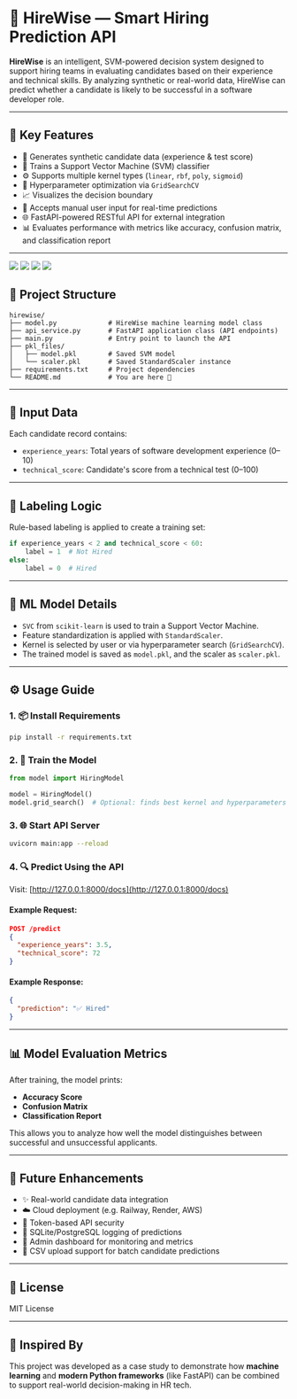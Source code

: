 # 🤖 HireWise — Smart Hiring Prediction API

**HireWise** is an intelligent, SVM-powered decision system designed to support hiring teams in evaluating candidates based on their experience and technical skills. By analyzing synthetic or real-world data, HireWise can predict whether a candidate is likely to be successful in a software developer role.

---

## 🚀 Key Features

- 🧪 Generates synthetic candidate data (experience & test score)
- 🧠 Trains a Support Vector Machine (SVM) classifier
- ⚙️ Supports multiple kernel types (`linear`, `rbf`, `poly`, `sigmoid`)
- 💠 Hyperparameter optimization via `GridSearchCV`
- 📈 Visualizes the decision boundary
- 👤 Accepts manual user input for real-time predictions
- 🌐 FastAPI-powered RESTful API for external integration
- 📊 Evaluates performance with metrics like accuracy, confusion matrix, and classification report

---

![](images/linear.png) ![](images/poly.png) ![](images/rbf.png) ![](images/sigmoid.png)

## 🧹 Project Structure

```
hirewise/
├── model.py             # HireWise machine learning model class
├── api_service.py       # FastAPI application class (API endpoints)
├── main.py              # Entry point to launch the API
├── pkl_files/
│   ├── model.pkl        # Saved SVM model
│   └── scaler.pkl       # Saved StandardScaler instance
├── requirements.txt     # Project dependencies
└── README.md            # You are here 🌟
```

---

## 📅 Input Data

Each candidate record contains:
- `experience_years`: Total years of software development experience (0–10)
- `technical_score`: Candidate's score from a technical test (0–100)

---

## 🧠 Labeling Logic

Rule-based labeling is applied to create a training set:

```python
if experience_years < 2 and technical_score < 60:
    label = 1  # Not Hired
else:
    label = 0  # Hired
```

---

## 🧠 ML Model Details

- `SVC` from `scikit-learn` is used to train a Support Vector Machine.
- Feature standardization is applied with `StandardScaler`.
- Kernel is selected by user or via hyperparameter search (`GridSearchCV`).
- The trained model is saved as `model.pkl`, and the scaler as `scaler.pkl`.

---

## ⚙️ Usage Guide

### 1. 📦 Install Requirements

```bash
pip install -r requirements.txt
```

### 2. 🧠 Train the Model

```python
from model import HiringModel

model = HiringModel()
model.grid_search()  # Optional: finds best kernel and hyperparameters
```

### 3. 🌐 Start API Server

```bash
uvicorn main:app --reload
```

### 4. 🔍 Predict Using the API

Visit: [http://127.0.0.1:8000/docs](http://127.0.0.1:8000/docs)

#### Example Request:
```json
POST /predict
{
  "experience_years": 3.5,
  "technical_score": 72
}
```

#### Example Response:
```json
{
  "prediction": "✅ Hired"
}
```

---

## 📊 Model Evaluation Metrics

After training, the model prints:

- **Accuracy Score**
- **Confusion Matrix**
- **Classification Report**

This allows you to analyze how well the model distinguishes between successful and unsuccessful applicants.

---

## 🔬 Future Enhancements

- ✨ Real-world candidate data integration
- ☁️ Cloud deployment (e.g. Railway, Render, AWS)
- 🔐 Token-based API security
- 📀 SQLite/PostgreSQL logging of predictions
- 🧠 Admin dashboard for monitoring and metrics
- 📃 CSV upload support for batch candidate predictions

---

## 📄 License

MIT License

---

## 🧠 Inspired By

This project was developed as a case study to demonstrate how **machine learning** and **modern Python frameworks** (like FastAPI) can be combined to support real-world decision-making in HR tech.

